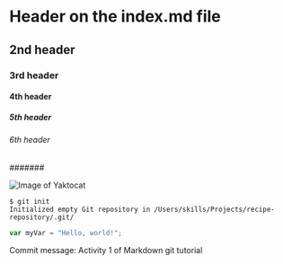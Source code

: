 # Header on the index.md file
## 2nd header
### 3rd header
#### 4th header
##### 5th header
###### 6th header
####### 

![Image of Yaktocat](https://octodex.github.com/images/yaktocat.png)

```
$ git init
Initialized empty Git repository in /Users/skills/Projects/recipe-repository/.git/
```

``` javascript
var myVar = "Hello, world!";
```




















Commit message: Activity 1 of Markdown git tutorial
